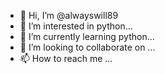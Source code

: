 - 👋 Hi, I’m @alwayswill89
- 👀 I’m interested in python...
- 🌱 I’m currently learning python...
- 💞️ I’m looking to collaborate on ...
- 📫 How to reach me ...

<!---
alwayswill89/alwayswill89 is a ✨ special ✨ repository because its `README.md` (this file) appears on your GitHub profile.
You can click the Preview link to take a look at your changes.
--->
